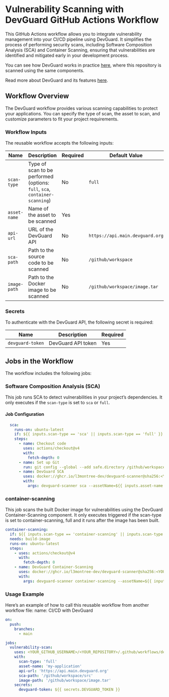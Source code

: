 # Vulnerability Scanning with DevGuard GitHub Actions Workflow

This GitHub Actions workflow allows you to integrate vulnerability management into your CI/CD pipeline using DevGuard. It simplifies the process of performing security scans, including Software Composition Analysis (SCA) and Container Scanning, ensuring that vulnerabilities are identified and mitigated early in your development process.

You can see how DevGuard works in practice [here](https://main.devguard.org/l3montree-cybersecurity/projects/devguard-pipeline/assets/devguard-pipeline), where this repository is scanned using the same components.

Read more about DevGuard and its features [here](https://github.com/l3montree-dev/devguard).

## Workflow Overview

The DevGuard workflow provides various scanning capabilities to protect your applications. You can specify the type of scan, the asset to scan, and customize parameters to fit your project requirements.

### Workflow Inputs

The reusable workflow accepts the following inputs:

| Name        | Description                                           | Required | Default Value                                |
|-------------|-------------------------------------------------------|----------|----------------------------------------------|
| `scan-type` | Type of scan to be performed (options: `full`, `sca`, `container-scanning`) | No      | `full`                                       |
| `asset-name`| Name of the asset to be scanned                      | Yes      |                                              |
| `api-url`   | URL of the DevGuard API                               | No       | `https://api.main.devguard.org`             |
| `sca-path`  | Path to the source code to be scanned                 | No       | `/github/workspace`                          |
| `image-path`| Path to the Docker image to be scanned                 | No       | `/github/workspace/image.tar`                |

### Secrets

To authenticate with the DevGuard API, the following secret is required:

| Name              | Description                          | Required |
|-------------------|--------------------------------------|----------|
| `devguard-token`  | DevGuard API token                   | Yes      |

## Jobs in the Workflow

The workflow includes the following jobs:

### Software Composition Analysis (SCA)

This job runs SCA to detect vulnerabilities in your project’s dependencies. It only executes if the `scan-type` is set to `sca` or `full`.

#### Job Configuration

```yaml
  sca:
    runs-on: ubuntu-latest
    if: ${{ inputs.scan-type == 'sca' || inputs.scan-type == 'full' }}
    steps:
      - name: Checkout code
        uses: actions/checkout@v4
        with:
          fetch-depth: 0
      - name: Set up Git
        run: git config --global --add safe.directory /github/workspace
      - name: DevGuard SCA
        uses: docker://ghcr.io/l3montree-dev/devguard-scanner@sha256:<YOUR_IMAGE_SHA>
        with:
          args: devguard-scanner sca --assetName=${{ inputs.asset-name }} --apiUrl=${{ inputs.api-url }} --token="${{ secrets.devguard-token }}" --path=${{ inputs.sca-path }}
 ```

### container-scanning
This job scans the built Docker image for vulnerabilities using the DevGuard Container-Scanning component. It only executes triggered if the scan-type is set to container-scanning, full and it runs after the image has been built.
```yaml
container-scanning:
  if: ${{ inputs.scan-type == 'container-scanning' || inputs.scan-type == 'full' }}
  needs: build-image
  runs-on: ubuntu-latest
  steps:
    - uses: actions/checkout@v4
      with:
        fetch-depth: 0
    - name: DevGuard Container-Scanning
      uses: docker://ghcr.io/l3montree-dev/devguard-scanner@sha256:<YOUR_IMAGE_SHA>
      with:
        args: devguard-scanner container-scanning --assetName=${{ inputs.asset-name }} --apiUrl=${{ inputs.api-url }} --token="${{ secrets.devguard-token }}" --path=${{ inputs.image-path }}
```

### Usage Example
Here’s an example of how to call this reusable workflow from another workflow file:
name: CI/CD with DevGuard
```yaml
on:
  push:
    branches:
      - main

jobs:
  vulnerability-scan:
    uses: <YOUR_GITHUB_USERNAME>/<YOUR_REPOSITORY>/.github/workflows/devguard-workflow.yml@main
    with:
      scan-type: 'full'
      asset-name: 'my-application'
      api-url: 'https://api.main.devguard.org'
      sca-path: '/github/workspace/src'
      image-path: '/github/workspace/image.tar'
    secrets:
      devguard-token: ${{ secrets.DEVGUARD_TOKEN }}
```      
